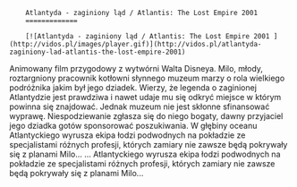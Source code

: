 
        Atlantyda - zaginiony ląd / Atlantis: The Lost Empire 2001 
        =============
        
        [![Atlantyda - zaginiony ląd / Atlantis: The Lost Empire 2001 ](http://vidos.pl/images/player.gif)](http://vidos.pl/atlantyda-zaginiony-lad-atlantis-the-lost-empire-2001)
        
        
 Animowany film przygodowy z wytwórni Walta Disneya. Milo, młody, roztargniony pracownik kotłowni słynnego muzeum marzy o rola wielkiego podróżnika jakim był jego dziadek. Wierzy, że legenda o zaginionej Atlantydzie jest prawdziwa i nawet udaje mu się odkryć miejsce w którym powinna się znajdować. Jednak muzeum nie jest skłonne sfinansować wyprawę. Niespodziewanie zgłasza się do niego bogaty, dawny przyjaciel jego dziadka gotów sponsorować poszukiwania. W głębiny oceanu Atlantyckiego wyrusza ekipa łodzi podwodnych na pokładzie ze specjalistami różnych profesji, których zamiary nie zawsze będą pokrywały się z planami Milo...   ... Atlantyckiego wyrusza ekipa łodzi podwodnych na pokładzie ze specjalistami różnych profesji, których zamiary nie zawsze będą pokrywały się z planami Milo...
    